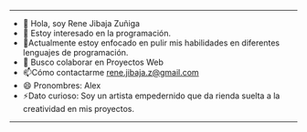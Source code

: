 -------------------------------------------------------------------------------------------------------
- 👋 Hola, soy Rene Jibaja Zuñiga
- 👀 Estoy interesado en la programación.
- 🌱Actualmente estoy enfocado en pulir mis habilidades en diferentes lenguajes de programación.
- 💞️ Busco colaborar en Proyectos Web
- 📫Cómo contactarme rene.jibaja.z@gmail.com
- 😄 Pronombres: Alex
- ⚡Dato curioso: Soy un artista empedernido que da rienda suelta a la creatividad en mis proyectos.
- -------------------------------------------------------------------------------------------------------
<!---
Alexjz7/Alexjz7 is a ✨ special ✨ repository because its `README.md` (this file) appears on your GitHub profile.
You can click the Preview link to take a look at your changes.
--->
